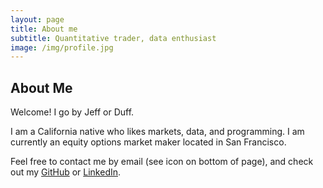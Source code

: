 ```yaml
---
layout: page
title: About me
subtitle: Quantitative trader, data enthusiast
image: /img/profile.jpg
---
```


## About Me

Welcome! I go by Jeff or Duff. 

I am a California native who likes markets, data, and programming. I am currently an equity options market maker located in San Francisco.

Feel free to contact me by email (see icon on bottom of page), and check out my [GitHub](https://github.com/duffwang) or [LinkedIn](https://linkedin.com/in/jwang2013).

